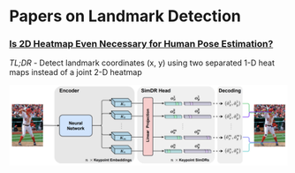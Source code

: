 # Papers on Landmark Detection

### [Is 2D Heatmap Even Necessary for Human Pose Estimation?](https://arxiv.org/pdf/2107.03332.pdf)

*TL;DR* - Detect landmark coordinates (x, y) using two separated 1-D heat maps instead of a joint 2-D heatmap

<p align="center"> <img src="../resources/images/simdr_system.png" width="1024" /> </p>

